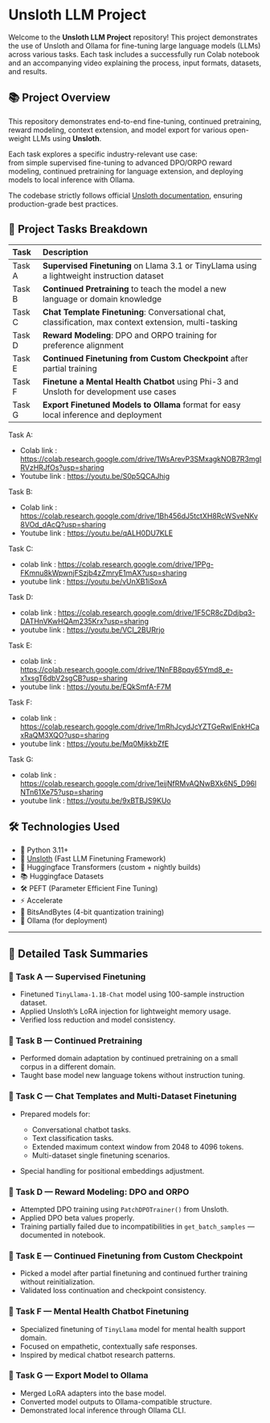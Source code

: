 # Unsloth LLM Project

Welcome to the **Unsloth LLM Project** repository! This project demonstrates the use of Unsloth and Ollama for fine-tuning large language models (LLMs) across various tasks. Each task includes a successfully run Colab notebook and an accompanying video explaining the process, input formats, datasets, and results.

## 📚 Project Overview

This repository demonstrates end-to-end fine-tuning, continued pretraining, reward modeling, context extension, and model export for various open-weight LLMs using **Unsloth**.

Each task explores a specific industry-relevant use case:  
from simple supervised fine-tuning to advanced DPO/ORPO reward modeling, continued pretraining for language extension, and deploying models to local inference with Ollama.

The codebase strictly follows official [Unsloth documentation](https://docs.unsloth.ai/), ensuring production-grade best practices.



## 🚀 Project Tasks Breakdown

| Task | Description
|:---|:---
| Task A | **Supervised Finetuning** on Llama 3.1 or TinyLlama using a lightweight instruction dataset
| Task B | **Continued Pretraining** to teach the model a new language or domain knowledge
| Task C | **Chat Template Finetuning**: Conversational chat, classification, max context extension, multi-tasking
| Task D | **Reward Modeling**: DPO and ORPO training for preference alignment
| Task E | **Continued Finetuning from Custom Checkpoint** after partial training
| Task F | **Finetune a Mental Health Chatbot** using Phi-3 and Unsloth for development use cases
| Task G | **Export Finetuned Models to Ollama** format for easy local inference and deployment



Task A:
- Colab link : https://colab.research.google.com/drive/1WsArevP3SMxagkNOB7R3mgIRVzHRJfOs?usp=sharing
- Youtube link : https://youtu.be/S0p5QCAJhig

Task B:
- Colab link : https://colab.research.google.com/drive/1Bh456dJ5tctXH8RcWSveNKv8VOd_dAcQ?usp=sharing
- Youtube link : https://youtu.be/qALH0DU7KLE

Task C:
- colab link : https://colab.research.google.com/drive/1PPg-FKmnu8kWpwnjFSzjb4zZmryE1mAX?usp=sharing
- youtube link : https://youtu.be/vUnXB1iSoxA

Task D:
- colab link : https://colab.research.google.com/drive/1F5CR8cZDdjbq3-DATHnVKwHQAm235Krx?usp=sharing
- youtube link : https://youtu.be/VCI_2BURrjo

Task E:
- colab link : https://colab.research.google.com/drive/1NnFB8pqy65Ymd8_e-x1xsgT6dbV2sgCB?usp=sharing
- youtube link : https://youtu.be/EQkSmfA-F7M

Task F:
- colab link : https://colab.research.google.com/drive/1mRhJcydJcYZTGeRwIEnkHCaxRaQM3XQO?usp=sharing
- youtube link : https://youtu.be/Mq0MjkkbZfE

Task G:
- colab link : https://colab.research.google.com/drive/1eijNfRMvAQNwBXk6N5_D96lNTn61Xe75?usp=sharing
- youtube link : https://youtu.be/9xBTBJS9KUo



## 🛠️ Technologies Used

- 🐍 Python 3.11+
- 🦥 [Unsloth](https://unsloth.ai/) (Fast LLM Finetuning Framework)
- 🤗 Huggingface Transformers (custom + nightly builds)
- 📚 Huggingface Datasets
- 🛠️ PEFT (Parameter Efficient Fine Tuning)
- ⚡ Accelerate
- 💾 BitsAndBytes (4-bit quantization training)
- 🧠 Ollama (for deployment)

---

## 📄 Detailed Task Summaries

### 🧩 Task A — Supervised Finetuning

- Finetuned `TinyLlama-1.1B-Chat` model using 100-sample instruction dataset.
- Applied Unsloth’s LoRA injection for lightweight memory usage.
- Verified loss reduction and model consistency.

### 🧩 Task B — Continued Pretraining

- Performed domain adaptation by continued pretraining on a small corpus in a different domain.
- Taught base model new language tokens without instruction tuning.

### 🧩 Task C — Chat Templates and Multi-Dataset Finetuning

- Prepared models for:
  - Conversational chatbot tasks.
  - Text classification tasks.
  - Extended maximum context window from 2048 to 4096 tokens.
  - Multi-dataset single finetuning scenarios.

- Special handling for positional embeddings adjustment.

### 🧩 Task D — Reward Modeling: DPO and ORPO

- Attempted DPO training using `PatchDPOTrainer()` from Unsloth.
- Applied DPO beta values properly.
- Training partially failed due to incompatibilities in `get_batch_samples` — documented in notebook.

### 🧩 Task E — Continued Finetuning from Custom Checkpoint

- Picked a model after partial finetuning and continued further training without reinitialization.
- Validated loss continuation and checkpoint consistency.

### 🧩 Task F — Mental Health Chatbot Finetuning

- Specialized finetuning of `TinyLlama` model for mental health support domain.
- Focused on empathetic, contextually safe responses.
- Inspired by medical chatbot research patterns.

### 🧩 Task G — Export Model to Ollama

- Merged LoRA adapters into the base model.
- Converted model outputs to Ollama-compatible structure.
- Demonstrated local inference through Ollama CLI.
